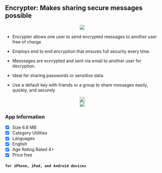 ## Encrypter: Makes sharing secure messages possible

<div align="center">
  <img src="https://user-images.githubusercontent.com/8477977/39731379-55e41ac6-5235-11e8-9423-f365a946856f.png">
</div>

- Encrypter allows one user to send encrypted messages to another user free of charge

- Employs end to end encryption that ensures full security every time. 

- Messsages are ecnrypted and sent via email to another user for decryption.

- Ideal for sharing passwords or sensitive data.

- Use a default key with friends or a group to share messages easily, quickly, and securely 

<div align="center">
  <img align="center" src="https://user-images.githubusercontent.com/8477977/39731477-c8a132ce-5235-11e8-9f24-3ced43bcd210.png">
</div>

<div align="center">
  <img align="center" src="https://user-images.githubusercontent.com/8477977/39731495-e9694712-5235-11e8-88be-b9713ab74aab.png">
</div>

### App Information
- [x] Size 6.8 MB
- [x] Category Utilities
- [x] Languages 
- [x] English
- [x] Age Rating Rated 4+
- [x] Price free

#### `for iPhone, iPad, and Android devices` 
